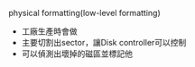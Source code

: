 physical formatting(low-level formatting)

- 工廠生產時會做
- 主要切割出sector，讓Disk controller可以控制
- 可以偵測出壞掉的磁區並標記他